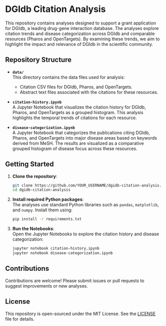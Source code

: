 # DGIdb Citation Analysis

This repository contains analyses designed to support a grant application for DGIdb, a leading drug-gene interaction database. The analyses explore citation trends and disease categorization across DGIdb and comparable resources (Pharos and OpenTargets). By examining these trends, we aim to highlight the impact and relevance of DGIdb in the scientific community.

## Repository Structure

- **`data/`**  
  This directory contains the data files used for analysis:
  - Citation CSV files for DGIdb, Pharos, and OpenTargets.
  - Abstract text files associated with the citations for these resources.

- **`citation-history.ipynb`**  
  A Jupyter Notebook that visualizes the citation history for DGIdb, Pharos, and OpenTargets as a grouped histogram. This analysis highlights the temporal trends of citations for each resource.

- **`disease-categorization.ipynb`**  
  A Jupyter Notebook that categorizes the publications citing DGIdb, Pharos, and OpenTargets into major disease areas based on keywords derived from MeSH. The results are visualized as a comparative grouped histogram of disease focus across these resources.

## Getting Started

1. **Clone the repository**:
   ```bash
   git clone https://github.com/YOUR_USERNAME/dgidb-citation-analysis.git
   cd dgidb-citation-analysis
   ```

2. **Install required Python packages**:  
   The analyses use standard Python libraries such as `pandas`, `matplotlib`, and `numpy`. Install them using:
   ```bash
   pip install -r requirements.txt
   ```

3. **Run the Notebooks**:  
   Open the Jupyter Notebooks to explore the citation history and disease categorization:
   ```bash
   jupyter notebook citation-history.ipynb
   jupyter notebook disease-categorization.ipynb
   ```

## Contributions

Contributions are welcome! Please submit issues or pull requests to suggest improvements or new analyses.

## License

This repository is open-sourced under the MIT License. See the [LICENSE](LICENSE) file for details.
